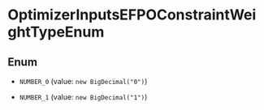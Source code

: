 

# OptimizerInputsEFPOConstraintWeightTypeEnum

## Enum


* `NUMBER_0` (value: `new BigDecimal("0")`)

* `NUMBER_1` (value: `new BigDecimal("1")`)



